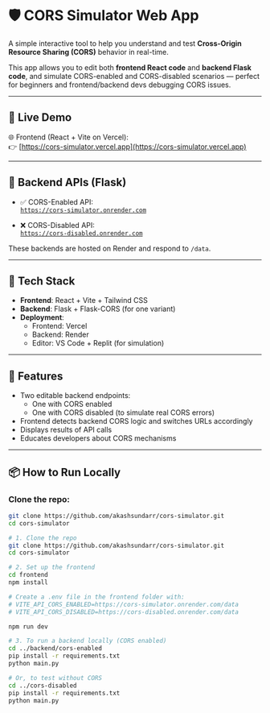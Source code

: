 # 🛡️ CORS Simulator Web App

A simple interactive tool to help you understand and test **Cross-Origin Resource Sharing (CORS)** behavior in real-time.

This app allows you to edit both **frontend React code** and **backend Flask code**, and simulate CORS-enabled and CORS-disabled scenarios — perfect for beginners and frontend/backend devs debugging CORS issues.

---

## 🔗 Live Demo

🌐 Frontend (React + Vite on Vercel):  
👉 [https://cors-simulator.vercel.app](https://cors-simulator.vercel.app)

---

## 🔌 Backend APIs (Flask)

- ✅ CORS-Enabled API:  
  [`https://cors-simulator.onrender.com`](https://cors-simulator.onrender.com)

- ❌ CORS-Disabled API:  
  [`https://cors-disabled.onrender.com`](https://cors-disabled.onrender.com)

These backends are hosted on Render and respond to `/data`.

---

## 🧰 Tech Stack

- **Frontend**: React + Vite + Tailwind CSS
- **Backend**: Flask + Flask-CORS (for one variant)
- **Deployment**:  
  - Frontend: Vercel  
  - Backend: Render  
  - Editor: VS Code + Replit (for simulation)

---

## 🚀 Features

- Two editable backend endpoints:
  - One with CORS enabled
  - One with CORS disabled (to simulate real CORS errors)
- Frontend detects backend CORS logic and switches URLs accordingly
- Displays results of API calls
- Educates developers about CORS mechanisms

---

## 📦 How to Run Locally

### Clone the repo:
```bash
git clone https://github.com/akashsundarr/cors-simulator.git
cd cors-simulator

# 1. Clone the repo
git clone https://github.com/akashsundarr/cors-simulator.git
cd cors-simulator

# 2. Set up the frontend
cd frontend
npm install

# Create a .env file in the frontend folder with:
# VITE_API_CORS_ENABLED=https://cors-simulator.onrender.com/data
# VITE_API_CORS_DISABLED=https://cors-disabled.onrender.com/data

npm run dev

# 3. To run a backend locally (CORS enabled)
cd ../backend/cors-enabled
pip install -r requirements.txt
python main.py

# Or, to test without CORS
cd ../cors-disabled
pip install -r requirements.txt
python main.py

